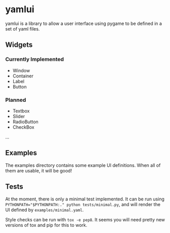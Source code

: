 # yamlui

yamlui is a library to allow a user interface using pygame to be defined
in a set of yaml files.

## Widgets

### Currently Implemented

* Window
* Container
* Label
* Button

### Planned

* Textbox
* Slider
* RadioButton
* CheckBox

...

## Examples

The examples directory contains some example UI definitions. When all of
them are usable, it will be good!

## Tests

At the moment, there is only a minimal test implemented. It can be run
using `PYTHONPATH="$PYTHONPATH:." python tests/minimal.py`, and will
render the UI defined by `examples/minimal.yaml`.

Style checks can be run with `tox -e pep8`. It seems you will need pretty
new versions of tox and pip for this to work.
